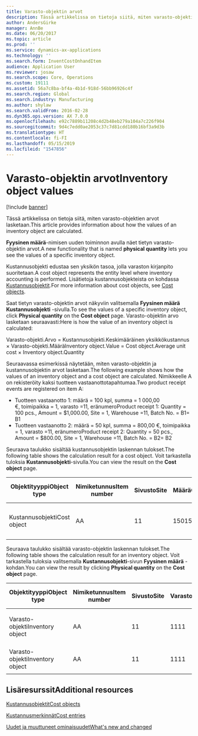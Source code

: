 ```yaml
---
title: Varasto-objektin arvot
description: Tässä artikkelissa on tietoja siitä, miten varasto-objektien arvot lasketaan.
author: AndersGirke
manager: AnnBe
ms.date: 06/20/2017
ms.topic: article
ms.prod: ''
ms.service: dynamics-ax-applications
ms.technology: ''
ms.search.form: InventCostOnhandItem
audience: Application User
ms.reviewer: josaw
ms.search.scope: Core, Operations
ms.custom: 19111
ms.assetid: 56a7c8ba-bf4a-4b1d-918d-56bb96926c4f
ms.search.region: Global
ms.search.industry: Manufacturing
ms.author: shylaw
ms.search.validFrom: 2016-02-28
ms.dyn365.ops.version: AX 7.0.0
ms.openlocfilehash: e92c7889b11208c4d2b48eb279a104a7c226f904
ms.sourcegitcommit: 9d4c7edd0ae2053c37c7d81cdd180b16bf3a9d3b
ms.translationtype: HT
ms.contentlocale: fi-FI
ms.lasthandoff: 05/15/2019
ms.locfileid: "1547856"
---
```

# <a name="inventory-object-values"></a><span data-ttu-id="38c04-103">Varasto-objektin arvot</span><span class="sxs-lookup"><span data-stu-id="38c04-103">Inventory object values</span></span>

[!include [banner](../includes/banner.md)]

<span data-ttu-id="38c04-104">Tässä artikkelissa on tietoja siitä, miten varasto-objektien arvot lasketaan.</span><span class="sxs-lookup"><span data-stu-id="38c04-104">This article provides information about how the values of an inventory object are calculated.</span></span> 

<span data-ttu-id="38c04-105">**Fyysinen määrä**-nimisen uuden toiminnon avulla näet tietyn varasto-objektin arvot.</span><span class="sxs-lookup"><span data-stu-id="38c04-105">A new functionality that is named **physical quantity** lets you see the values of a specific inventory object.</span></span> 

<span data-ttu-id="38c04-106">Kustannusobjekti edustaa sen yksikön tasoa, jolla varaston kirjanpito suoritetaan.</span><span class="sxs-lookup"><span data-stu-id="38c04-106">A cost object represents the entity level where inventory accounting is performed.</span></span> <span data-ttu-id="38c04-107">Lisätietoja kustannusobjekteista on kohdassa [Kustannusobjektit](cost-object.md).</span><span class="sxs-lookup"><span data-stu-id="38c04-107">For more information about cost objects, see [Cost objects](cost-object.md).</span></span> 

<span data-ttu-id="38c04-108">Saat tietyn varasto-objektin arvot näkyviin valitsemalla **Fyysinen määrä** **Kustannusobjekti** -sivulla.</span><span class="sxs-lookup"><span data-stu-id="38c04-108">To see the values of a specific inventory object, click **Physical quantity** on the **Cost object** page.</span></span> <span data-ttu-id="38c04-109">Varasto-objektin arvo lasketaan seuraavasti:</span><span class="sxs-lookup"><span data-stu-id="38c04-109">Here is how the value of an inventory object is calculated:</span></span> 

<span data-ttu-id="38c04-110">Varasto-objekti.Arvo = Kustannusobjekti.Keskimääräinen yksikkökustannus × Varasto-objekti.Määrä</span><span class="sxs-lookup"><span data-stu-id="38c04-110">Inventory object.Value = Cost object.Average unit cost × Inventory object.Quantity</span></span> 

<span data-ttu-id="38c04-111">Seuraavassa esimerkissä näytetään, miten varasto-objektin ja kustannusobjektin arvot lasketaan.</span><span class="sxs-lookup"><span data-stu-id="38c04-111">The following example shows how the values of an inventory object and a cost object are calculated.</span></span> <span data-ttu-id="38c04-112">Nimikkeelle A on rekisteröity kaksi tuotteen vastaanottotapahtumaa.</span><span class="sxs-lookup"><span data-stu-id="38c04-112">Two product receipt events are registered on item A:</span></span>

-   <span data-ttu-id="38c04-113">Tuotteen vastaanotto 1: määrä = 100 kpl, summa = 1 000,00 €, toimipaikka = 1, varasto =11, eränumero</span><span class="sxs-lookup"><span data-stu-id="38c04-113">Product receipt 1: Quantity = 100 pcs., Amount = $1,000.00, Site = 1, Warehouse =11, Batch No.</span></span> <span data-ttu-id="38c04-114">= B1</span><span class="sxs-lookup"><span data-stu-id="38c04-114">= B1</span></span>
-   <span data-ttu-id="38c04-115">Tuotteen vastaanotto 2: määrä = 50 kpl, summa = 800,00 €, toimipaikka = 1, varasto =11, eränumero</span><span class="sxs-lookup"><span data-stu-id="38c04-115">Product receipt 2: Quantity = 50 pcs., Amount = $800.00, Site = 1, Warehouse =11, Batch No.</span></span> <span data-ttu-id="38c04-116">= B2</span><span class="sxs-lookup"><span data-stu-id="38c04-116">= B2</span></span>

<span data-ttu-id="38c04-117">Seuraava taulukko sisältää kustannusobjektin laskennan tulokset.</span><span class="sxs-lookup"><span data-stu-id="38c04-117">The following table shows the calculation result for a cost object.</span></span> <span data-ttu-id="38c04-118">Voit tarkastella tuloksia **Kustannusobjekti**-sivulla.</span><span class="sxs-lookup"><span data-stu-id="38c04-118">You can view the result on the **Cost object** page.</span></span>

<table style="width:100%;">
<colgroup>
<col width="14%" />
<col width="14%" />
<col width="14%" />
<col width="14%" />
<col width="14%" />
<col width="14%" />
<col width="14%" />
</colgroup>
<thead>
<tr class="header">
<th><span data-ttu-id="38c04-119">Objektityyppi</span><span class="sxs-lookup"><span data-stu-id="38c04-119">Object type</span></span></th>
<th><span data-ttu-id="38c04-120">Nimiketunnus</span><span class="sxs-lookup"><span data-stu-id="38c04-120">Item number</span></span></th>
<th><span data-ttu-id="38c04-121">Sivusto</span><span class="sxs-lookup"><span data-stu-id="38c04-121">Site</span></span></th>
<th><span data-ttu-id="38c04-122">Määrä</span><span class="sxs-lookup"><span data-stu-id="38c04-122">Quantity</span></span></th>
<th><span data-ttu-id="38c04-123">Varastoyksikkö</span><span class="sxs-lookup"><span data-stu-id="38c04-123">Inventory unit</span></span></th>
<th><span data-ttu-id="38c04-124">Arvo</span><span class="sxs-lookup"><span data-stu-id="38c04-124">Value</span></span></th>
<th><span data-ttu-id="38c04-125">Keskimääräinen yksikkökustannus</span><span class="sxs-lookup"><span data-stu-id="38c04-125">Average unit cost</span></span></th>
</tr>
</thead>
<tbody>
<tr class="odd">
<td><span data-ttu-id="38c04-126">Kustannusobjekti</span><span class="sxs-lookup"><span data-stu-id="38c04-126">Cost object</span></span></td>
<td><span data-ttu-id="38c04-127">A</span><span class="sxs-lookup"><span data-stu-id="38c04-127">A</span></span></td>
<td><span data-ttu-id="38c04-128">1</span><span class="sxs-lookup"><span data-stu-id="38c04-128">1</span></span></td>
<td><span data-ttu-id="38c04-129">150</span><span class="sxs-lookup"><span data-stu-id="38c04-129">150</span></span></td>
<td><span data-ttu-id="38c04-130">Kpl.</span><span class="sxs-lookup"><span data-stu-id="38c04-130">Pcs.</span></span></td>
<td><p><span data-ttu-id="38c04-131">1 800,00 €</span><span class="sxs-lookup"><span data-stu-id="38c04-131">$1800.00</span></span></p></td>
<td><p><span data-ttu-id="38c04-132">12,00 €</span><span class="sxs-lookup"><span data-stu-id="38c04-132">$12.00</span></span></p></td>
</tr>
</tbody>
</table>

<span data-ttu-id="38c04-133">Seuraava taulukko sisältää varasto-objektin laskennan tulokset.</span><span class="sxs-lookup"><span data-stu-id="38c04-133">The following table shows the calculation result for an inventory object.</span></span> <span data-ttu-id="38c04-134">Voit tarkastella tuloksia valitsemalla **Kustannusobjekti**-sivun **Fyysinen määrä** -kohdan.</span><span class="sxs-lookup"><span data-stu-id="38c04-134">You can view the result by clicking **Physical quantity** on the **Cost object** page.</span></span>

<table style="width:100%;">
<colgroup>
<col width="11%" />
<col width="11%" />
<col width="11%" />
<col width="11%" />
<col width="11%" />
<col width="11%" />
<col width="11%" />
<col width="11%" />
<col width="11%" />
</colgroup>
<thead>
<tr class="header">
<th><span data-ttu-id="38c04-135">Objektityyppi</span><span class="sxs-lookup"><span data-stu-id="38c04-135">Object type</span></span></th>
<th><span data-ttu-id="38c04-136">Nimiketunnus</span><span class="sxs-lookup"><span data-stu-id="38c04-136">Item number</span></span></th>
<th><span data-ttu-id="38c04-137">Sivusto</span><span class="sxs-lookup"><span data-stu-id="38c04-137">Site</span></span></th>
<th><span data-ttu-id="38c04-138">Varasto</span><span class="sxs-lookup"><span data-stu-id="38c04-138">Warehouse</span></span></th>
<th><span data-ttu-id="38c04-139">Eränumero.</span><span class="sxs-lookup"><span data-stu-id="38c04-139">Batch No.</span></span></th>
<th><span data-ttu-id="38c04-140">Määrä</span><span class="sxs-lookup"><span data-stu-id="38c04-140">Quantity</span></span></th>
<th><span data-ttu-id="38c04-141">Varastoyksikkö</span><span class="sxs-lookup"><span data-stu-id="38c04-141">Inventory unit</span></span></th>
<th><span data-ttu-id="38c04-142">Arvo</span><span class="sxs-lookup"><span data-stu-id="38c04-142">Value</span></span></th>
<th><span data-ttu-id="38c04-143">Keskimääräinen yksikkökustannus</span><span class="sxs-lookup"><span data-stu-id="38c04-143">Average unit cost</span></span></th>
</tr>
</thead>
<tbody>
<tr class="odd">
<td><span data-ttu-id="38c04-144">Varasto-objekti</span><span class="sxs-lookup"><span data-stu-id="38c04-144">Inventory object</span></span></td>
<td><span data-ttu-id="38c04-145">A</span><span class="sxs-lookup"><span data-stu-id="38c04-145">A</span></span></td>
<td><span data-ttu-id="38c04-146">1</span><span class="sxs-lookup"><span data-stu-id="38c04-146">1</span></span></td>
<td><span data-ttu-id="38c04-147">11</span><span class="sxs-lookup"><span data-stu-id="38c04-147">11</span></span></td>
<td><span data-ttu-id="38c04-148">B1</span><span class="sxs-lookup"><span data-stu-id="38c04-148">B1</span></span></td>
<td><span data-ttu-id="38c04-149">100</span><span class="sxs-lookup"><span data-stu-id="38c04-149">100</span></span></td>
<td><span data-ttu-id="38c04-150">Kpl.</span><span class="sxs-lookup"><span data-stu-id="38c04-150">Pcs.</span></span></td>
<td><p><span data-ttu-id="38c04-151">1 200,00 €</span><span class="sxs-lookup"><span data-stu-id="38c04-151">$1200.00</span></span></p></td>
<td><p><span data-ttu-id="38c04-152">12,00 €</span><span class="sxs-lookup"><span data-stu-id="38c04-152">$12.00</span></span></p></td>
</tr>
<tr class="even">
<td><span data-ttu-id="38c04-153">Varasto-objekti</span><span class="sxs-lookup"><span data-stu-id="38c04-153">Inventory object</span></span></td>
<td><span data-ttu-id="38c04-154">A</span><span class="sxs-lookup"><span data-stu-id="38c04-154">A</span></span></td>
<td><span data-ttu-id="38c04-155">1</span><span class="sxs-lookup"><span data-stu-id="38c04-155">1</span></span></td>
<td><span data-ttu-id="38c04-156">11</span><span class="sxs-lookup"><span data-stu-id="38c04-156">11</span></span></td>
<td><span data-ttu-id="38c04-157">B2</span><span class="sxs-lookup"><span data-stu-id="38c04-157">B2</span></span></td>
<td><span data-ttu-id="38c04-158">50</span><span class="sxs-lookup"><span data-stu-id="38c04-158">50</span></span></td>
<td><span data-ttu-id="38c04-159">Kpl.</span><span class="sxs-lookup"><span data-stu-id="38c04-159">Pcs.</span></span></td>
<td><p><span data-ttu-id="38c04-160">600,00 €</span><span class="sxs-lookup"><span data-stu-id="38c04-160">$600.00</span></span></p></td>
<td><p><span data-ttu-id="38c04-161">12,00 €</span><span class="sxs-lookup"><span data-stu-id="38c04-161">$12.00</span></span></p></td>
</tr>
</tbody>
</table>



<a name="additional-resources"></a><span data-ttu-id="38c04-162">Lisäresurssit</span><span class="sxs-lookup"><span data-stu-id="38c04-162">Additional resources</span></span>
--------

[<span data-ttu-id="38c04-163">Kustannusobjektit</span><span class="sxs-lookup"><span data-stu-id="38c04-163">Cost objects</span></span>](cost-object.md)

[<span data-ttu-id="38c04-164">Kustannusmerkinnät</span><span class="sxs-lookup"><span data-stu-id="38c04-164">Cost entries</span></span>](cost-entries.md)

[<span data-ttu-id="38c04-165">Uudet ja muuttuneet ominaisuudet</span><span class="sxs-lookup"><span data-stu-id="38c04-165">What's new and changed</span></span>](../../fin-and-ops/get-started/whats-new-changed.md)




